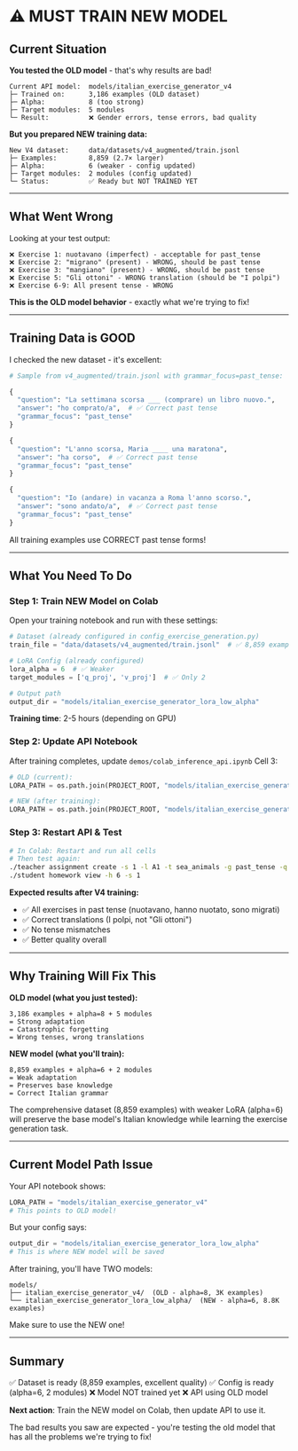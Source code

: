 # ⚠️ MUST TRAIN NEW MODEL

## Current Situation

**You tested the OLD model** - that's why results are bad!

```
Current API model:  models/italian_exercise_generator_v4
├─ Trained on:      3,186 examples (OLD dataset)
├─ Alpha:           8 (too strong)
├─ Target modules:  5 modules
└─ Result:          ❌ Gender errors, tense errors, bad quality
```

**But you prepared NEW training data:**

```
New V4 dataset:     data/datasets/v4_augmented/train.jsonl
├─ Examples:        8,859 (2.7× larger)
├─ Alpha:           6 (weaker - config updated)
├─ Target modules:  2 modules (config updated)
└─ Status:          ✅ Ready but NOT TRAINED YET
```

---

## What Went Wrong

Looking at your test output:
```
❌ Exercise 1: nuotavano (imperfect) - acceptable for past_tense
❌ Exercise 2: "migrano" (present) - WRONG, should be past tense
❌ Exercise 3: "mangiano" (present) - WRONG, should be past tense
❌ Exercise 5: "Gli ottoni" - WRONG translation (should be "I polpi")
❌ Exercise 6-9: All present tense - WRONG
```

**This is the OLD model behavior** - exactly what we're trying to fix!

---

## Training Data is GOOD

I checked the new dataset - it's excellent:

```python
# Sample from v4_augmented/train.jsonl with grammar_focus=past_tense:

{
  "question": "La settimana scorsa ___ (comprare) un libro nuovo.",
  "answer": "ho comprato/a",  # ✅ Correct past tense
  "grammar_focus": "past_tense"
}

{
  "question": "L'anno scorsa, Maria ____ una maratona",
  "answer": "ha corso",  # ✅ Correct past tense
  "grammar_focus": "past_tense"
}

{
  "question": "Io (andare) in vacanza a Roma l'anno scorso.",
  "answer": "sono andato/a",  # ✅ Correct past tense
  "grammar_focus": "past_tense"
}
```

All training examples use CORRECT past tense forms!

---

## What You Need To Do

### Step 1: Train NEW Model on Colab

Open your training notebook and run with these settings:

```python
# Dataset (already configured in config_exercise_generation.py)
train_file = "data/datasets/v4_augmented/train.jsonl"  # ✅ 8,859 examples

# LoRA Config (already configured)
lora_alpha = 6  # ✅ Weaker
target_modules = ['q_proj', 'v_proj']  # ✅ Only 2

# Output path
output_dir = "models/italian_exercise_generator_lora_low_alpha"
```

**Training time**: 2-5 hours (depending on GPU)

### Step 2: Update API Notebook

After training completes, update `demos/colab_inference_api.ipynb` Cell 3:

```python
# OLD (current):
LORA_PATH = os.path.join(PROJECT_ROOT, "models/italian_exercise_generator_v4")

# NEW (after training):
LORA_PATH = os.path.join(PROJECT_ROOT, "models/italian_exercise_generator_lora_low_alpha")
```

### Step 3: Restart API & Test

```bash
# In Colab: Restart and run all cells
# Then test again:
./teacher assignment create -s 1 -l A1 -t sea_animals -g past_tense -q 10
./student homework view -h 6 -s 1
```

**Expected results after V4 training:**
- ✅ All exercises in past tense (nuotavano, hanno nuotato, sono migrati)
- ✅ Correct translations (I polpi, not "Gli ottoni")
- ✅ No tense mismatches
- ✅ Better quality overall

---

## Why Training Will Fix This

**OLD model (what you just tested):**
```
3,186 examples + alpha=8 + 5 modules
= Strong adaptation
= Catastrophic forgetting
= Wrong tenses, wrong translations
```

**NEW model (what you'll train):**
```
8,859 examples + alpha=6 + 2 modules
= Weak adaptation
= Preserves base knowledge
= Correct Italian grammar
```

The comprehensive dataset (8,859 examples) with weaker LoRA (alpha=6) will preserve the base model's Italian knowledge while learning the exercise generation task.

---

## Current Model Path Issue

Your API notebook shows:
```python
LORA_PATH = "models/italian_exercise_generator_v4"
# This points to OLD model!
```

But your config says:
```python
output_dir = "models/italian_exercise_generator_lora_low_alpha"
# This is where NEW model will be saved
```

After training, you'll have TWO models:
```
models/
├── italian_exercise_generator_v4/  (OLD - alpha=8, 3K examples)
└── italian_exercise_generator_lora_low_alpha/  (NEW - alpha=6, 8.8K examples)
```

Make sure to use the NEW one!

---

## Summary

✅ Dataset is ready (8,859 examples, excellent quality)
✅ Config is ready (alpha=6, 2 modules)
❌ Model NOT trained yet
❌ API using OLD model

**Next action**: Train the NEW model on Colab, then update API to use it.

The bad results you saw are expected - you're testing the old model that has all the problems we're trying to fix!
